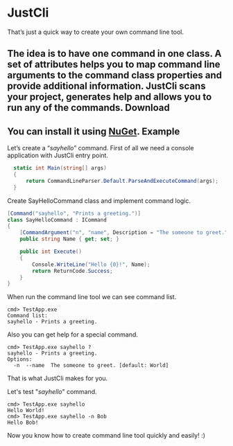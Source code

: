 JustCli
===
That’s just a quick way to create your own command line tool. 

The idea is to have one command in one class. A set of attributes helps you to map command line arguments to the command class properties and provide additional information. JustCli scans your project, generates help and allows you to run any of the commands.
Download
---
You can install it using [NuGet](https://www.nuget.org/packages/JustCli/).
Example
---
Let’s create a “*sayhello*” command.
First of all we need a console application with JustCli entry point.
```csharp
  static int Main(string[] args)
  {
      return CommandLineParser.Default.ParseAndExecuteCommand(args);
  }
```
Create SayHelloCommand class and implement command logic.
```csharp
[Command("sayhello", "Prints a greeting.")]
class SayHelloCommand : ICommand
{
    [CommandArgument("n", "name", Description = "The someone to greet.", DefaultValue = "World")]
    public string Name { get; set; }

	public int Execute()
	{
	    Console.WriteLine("Hello {0}!", Name);
	    return ReturnCode.Success;
	}
}
```
When run the command line tool we can see command list.
```
cmd> TestApp.exe
Command list:
sayhello - Prints a greeting.
```
Also you can get help for a special command.
```
cmd> TestApp.exe sayhello ? 
sayhello - Prints a greeting.
Options:
  -n  --name  The someone to greet. [default: World]
```
That is what JustCli makes for you.

Let's test "*sayhello*" command.
```
cmd> TestApp.exe sayhello
Hello World!
cmd> TestApp.exe sayhello -n Bob
Hello Bob!
```
Now you know how to create command line tool quickly and easily! :)


